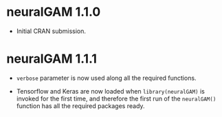 # neuralGAM 1.1.0

* Initial CRAN submission.

# neuralGAM 1.1.1

* `verbose` parameter is now used along all the required functions.

* Tensorflow and Keras are now loaded when `library(neuralGAM)` is invoked for the first time, and therefore the first run of the  `neuralGAM()` function has all the required packages ready.
